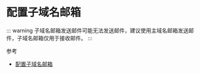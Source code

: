 # 配置子域名邮箱

::: warning
子域名邮箱发送邮件可能无法发送邮件，建议使用主域名邮箱发送邮件，子域名邮箱仅用于接收邮件。
:::

参考

- [配置子域名邮箱](https://github.com/dreamhunter2333/cloudflare_temp_email/issues/164#issuecomment-2082612710)
